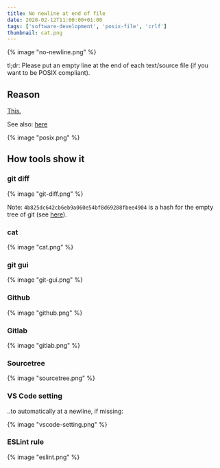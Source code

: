 ```yaml
---
title: No newline at end of file
date: 2020-02-12T11:00:00+01:00
tags: ['software-development', 'posix-file', 'crlf']
thumbnail: cat.png
---
```


{% image "no-newline.png" %}

tl;dr: Please put an empty line at the end of each text/source file (if you want to be POSIX compliant).

## Reason

[This.](https://pubs.opengroup.org/onlinepubs/9699919799/basedefs/V1_chap03.html#tag_03_206)

See also: [here](https://stackoverflow.com/questions/729692/why-should-text-files-end-with-a-newline/729795#729795)

{% image "posix.png" %}

## How tools show it

### git diff

{% image "git-diff.png" %}

Note: `4b825dc642cb6eb9a060e54bf8d69288fbee4904` is a hash for the empty tree of git (see [here](https://stackoverflow.com/questions/9765453/is-gits-semi-secret-empty-tree-object-reliable-and-why-is-there-not-a-symbolic)).

### cat

{% image "cat.png" %}

### git gui

{% image "git-gui.png" %}

### Github

{% image "github.png" %}

### Gitlab

{% image "gitlab.png" %}

### Sourcetree

{% image "sourcetree.png" %}

### VS Code setting

..to automatically at a newline, if missing:

{% image "vscode-setting.png" %}

### ESLint rule

{% image "eslint.png" %}
